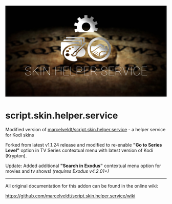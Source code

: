 ![icon](fanart.jpg) 

# script.skin.helper.service
Modified version of [marcelveldt/script.skin.helper.service](https://github.com/marcelveldt/script.skin.helper.service) - a helper service for Kodi skins  

Forked from latest v1.1.24 release and modified to re-enable **"Go to Series Level"** option in TV Series contextual menu with latest version of Kodi (Krypton). 

Update: Added additional **"Search in Exodus"** contextual menu option for movies and tv shows! *(requires Exodus v4.2.01+)*

________________________________________________________________________________________________________


All original documentation for this addon can be found in the online wiki:

https://github.com/marcelveldt/script.skin.helper.service/wiki
